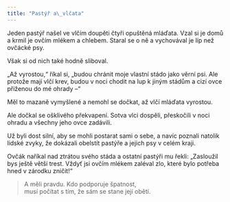 ```yaml
---
title: "Pastýř a\_vlčata"
---
```


  

Jeden pastýř našel ve vlčím doupěti čtyři opuštěná mláďata. Vzal si je domů a krmil je ovčím mlékem a chlebem. Staral se o ně a vychovával je líp než ovčácké psy.

Však si od nich také hodně sliboval.

„Až vyrostou,“ říkal si, „budou chránit moje vlastní stádo jako věrní psi. Ale protože mají vlčí krev, budou v noci chodit na lup k jiným stádům a cizí ovce přiženou do mé ohrady –“

Měl to mazaně vymyšlené a nemohl se dočkat, až vlčí mláďata vyrostou.

Ale dočkal se ošklivého překvapení. Sotva vlci dospěli, přeskočili v noci ohradu a všechny jeho ovce zadávili.

Už byli dost silní, aby se mohli postarat sami o sebe, a navíc poznali natolik lidské zvyky, že dokázali obelstít pastýře a jejich psy v celém kraji.

Ovčák naříkal nad ztrátou svého stáda a ostatní pastýři mu řekli: „Zasloužil bys ještě větší trest. Vždyť jsi ovčím mlékem zaléval zlo, které bylo potřeba hned v zárodku zničit!“

> A měli pravdu. Kdo podporuje špatnost,  
> musí počítat s tím, že sám se stane její obětí.
